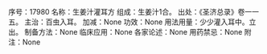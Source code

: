 序号：17980
名称：生姜汁灌耳方
组成：生姜汁1合。
出处：《圣济总录》卷一一五。
主治：百虫入耳。
加减：None
功效：None
用法用量：少少灌入耳中。立出。
制备方法：None
临床应用：None
各家论述：None
用药禁忌：None
附注：None
